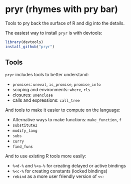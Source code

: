 # pryr (rhymes with pry bar)

Tools to pry back the surface of R and dig into the details. 

The easiest way to install `pryr` is with devtools:

```R
library(devtools)
install_github("pryr")
```

## Tools

`pryr` includes tools to better understand:

* `promises`: `uneval`, `is_promise`, `promise_info`
* scoping and environments: `where`, `rls`
* closures: `unenclose`
* calls and expressions: `call_tree`

And tools to make it easier to compute on the language:

* Alternative ways to make functions: `make_function`, `f`
* `substitute2`
* `modify_lang`
* `subs`
* `curry`
* `find_funs`

And to use existing R tools more easily:

* `%<d-%` and `%<a-%` for creating delayed or active bindings
* `%<c-%` for creating constants (locked bindings)
* `rebind` as a more user friendly version of `<<-`